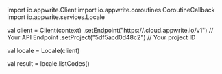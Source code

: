 import io.appwrite.Client
import io.appwrite.coroutines.CoroutineCallback
import io.appwrite.services.Locale

val client = Client(context)
    .setEndpoint("https://<REGION>.cloud.appwrite.io/v1") // Your API Endpoint
    .setProject("5df5acd0d48c2") // Your project ID

val locale = Locale(client)

val result = locale.listCodes()
